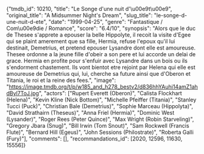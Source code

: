 {"tmdb_id": 10210, "title": "Le Songe d'une nuit d'\u00e9t\u00e9", "original_title": "A Midsummer Night's Dream", "slug_title": "le-songe-d-une-nuit-d-ete", "date": "1999-04-25", "genre": "Fantastique / Com\u00e9die / Romance", "score": "6.4/10", "synopsis": "Alors que le duc de Thesee s'apprete a epouser la belle Hippolyte, il recoit la visite d'Egee qui se plaint amerement que sa fille, Hermia, refuse l'epoux qu'il lui destinait, Demetrius, et pretend epouser Lysandre dont elle est amoureuse. Thesee ordonne a la jeune fille d'obeir a son pere et lui accorde un delai de grace. Hermia en profite pour s'enfuir avec Lysandre dans un bois ou ils s'endorment chastement. Ils vont bientot etre rejoint par Helena qui elle est amoureuse de Demetrius qui, lui, cherche sa future ainsi que d'Oberon et Titania, le roi et la reine des fees.", "image": "https://image.tmdb.org/t/p/w185_and_h278_bestv2/d836hhYAuhi14amZ1ahdByl7ToJ.jpg", "actors": ["Rupert Everett (Oberon)", "Calista Flockhart (Helena)", "Kevin Kline (Nick Bottom)", "Michelle Pfeiffer (Titania)", "Stanley Tucci (Puck)", "Christian Bale (Demetrius)", "Sophie Marceau (Hippolyta)", "David Strathairn (Theseus)", "Anna Friel (Hermia)", "Dominic West (Lysander)", "Roger Rees (Peter Quince)", "Max Wright (Robin Starveling)", "Gregory Jbara (Snug)", "Bill Irwin (Tom Snout)", "Sam Rockwell (Francis Flute)", "Bernard Hill (Egeus)", "John Sessions (Philostrate)", "Roberta Galli (Fury)"], "comments": [], "recommandations_id": [2020, 12596, 11630, 15556]}